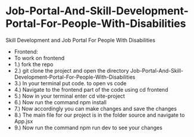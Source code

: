 # Job-Portal-And-Skill-Development-Portal-For-People-With-Disabilities
Skill Development and Job Portal For People With Disabilities 

- Frontend:
-  To work on frontend
- 1.) fork the repo
- 2.) git clone the project and open the directory Job-Portal-And-Skill-Development-Portal-For-People-With-Disabilities
- 3.) In your terminal put code. to open vs code
- 4.) Navigate to the frontend part of the code using cd frontend
- 5.) Now in your terminal enter cd vite-project
- 6.) Now run the command npm install
- 7.) Now accordingly you can make changes and save the changes
- 8.) The main file for our project is in the folder source and navigate to App.jsx
- 9.) Now run the command npm run dev to see your changes 



